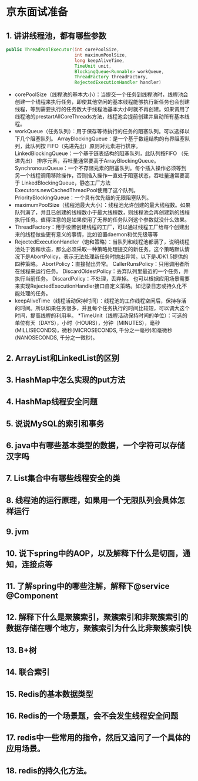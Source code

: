 # 京东面试准备

## 1. 讲讲线程池，都有哪些参数
```java
public ThreadPoolExecutor(int corePoolSize,
                          int maximumPoolSize,
                          long keepAliveTime, 
                          TimeUnit unit,
                          BlockingQueue<Runnable> workQueue,
                          ThreadFactory threadFactory, 
                          RejectedExecutionHandler handler)
```
* corePoolSize（线程池的基本大小）：当提交一个任务到线程池时，线程池会创建一个线程来执行任务，即使其他空闲的基本线程能够执行新任务也会创建线程，等到需要执行的任务数大于线程池基本大小时就不再创建。如果调用了线程池的prestartAllCoreThreads方法，线程池会提前创建并启动所有基本线程。
* workQueue（任务队列）：用于保存等待执行的任务的阻塞队列。可以选择以下几个阻塞队列。
    ArrayBlockingQueue：是一个基于数组结构的有界阻塞队列，此队列按 FIFO（先进先出）原则对元素进行排序。
    LinkedBlockingQueue：一个基于链表结构的阻塞队列，此队列按FIFO （先进先出） 排序元素，吞吐量通常要高于ArrayBlockingQueue。
    SynchronousQueue：一个不存储元素的阻塞队列。每个插入操作必须等到另一个线程调用移除操作，否则插入操作一直处于阻塞状态，吞吐量通常要高于   LinkedBlockingQueue，静态工厂方法Executors.newCachedThreadPool使用了这个队列。
    PriorityBlockingQueue：一个具有优先级的无限阻塞队列。
* maximumPoolSize（线程池最大大小）：线程池允许创建的最大线程数。如果队列满了，并且已创建的线程数小于最大线程数，则线程池会再创建新的线程执行任务。值得注意的是如果使用了无界的任务队列这个参数就没什么效果。
* ThreadFactory：用于设置创建线程的工厂，可以通过线程工厂给每个创建出来的线程做些更有意义的事情，比如设置daemon和优先级等等
* RejectedExecutionHandler（饱和策略）：当队列和线程池都满了，说明线程池处于饱和状态，那么必须采取一种策略处理提交的新任务。这个策略默认情况下是AbortPolicy，表示无法处理新任务时抛出异常。以下是JDK1.5提供的四种策略。 
    AbortPolicy：直接抛出异常。
    CallerRunsPolicy：只用调用者所在线程来运行任务。
    DiscardOldestPolicy：丢弃队列里最近的一个任务，并执行当前任务。
    DiscardPolicy：不处理，丢弃掉。
    也可以根据应用场景需要来实现RejectedExecutionHandler接口自定义策略。如记录日志或持久化不能处理的任务。
* keepAliveTime（线程活动保持时间）：线程池的工作线程空闲后，保持存活的时间。所以如果任务很多，并且每个任务执行的时间比较短，可以调大这个时间，提高线程的利用率。
*TimeUnit（线程活动保持时间的单位）：可选的单位有天（DAYS），小时（HOURS），分钟（MINUTES），毫秒(MILLISECONDS)，微秒(MICROSECONDS, 千分之一毫秒)和毫微秒(NANOSECONDS, 千分之一微秒)。
## 2. ArrayList和LinkedList的区别

## 3. HashMap中怎么实现的put方法

## 4. HashMap线程安全问题

## 5. 说说MySQL的索引和事务

## 6. java中有哪些基本类型的数据，一个字符可以存储汉字吗

## 7. List集合中有哪些线程安全的类

## 8. 线程池的运行原理，如果用一个无限队列会具体怎样运行

## 9. jvm

## 10. 说下spring中的AOP，以及解释下什么是切面，通知，连接点等

## 11. 了解spring中的哪些注解，解释下@service @Component

## 12. 解释下什么是聚簇索引，聚簇索引和非聚簇索引的数据存储在哪个地方，聚簇索引为什么比非聚簇索引快

## 13. B+树

## 14. 联合索引

## 15. Redis的基本数据类型

## 16. Redis的一个场景题，会不会发生线程安全问题

## 17. redis中一些常用的指令，然后又追问了一个具体的应用场景。

## 18. redis的持久化方法。
